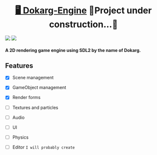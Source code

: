 <h1 align="center">
  <a href="https://pt-br.reactjs.org/">🖥 Dokarg-Engine</a>
  <a>🚧Project under construction...🚧</a>
</h1>
<p>
  <img src="https://img.shields.io/static/v1?label=SDL2-Library&message=LICENSE&color=7159c1&style=plastic&logo=jiraSoftware"/>
  <img src="https://img.shields.io/static/v1?label=Mozilla&message=LICENSE&color=brightgreenc1&style=plastic&logo=git"/>
</p>

<h4>A 2D rendering game engine using SDL2 by the name of Dokarg.</h4>

## Features

- [x] Scene management
- [x] GameObject management
- [x] Render forms
- [ ] Textures and particles
- [ ] Audio
- [ ] UI
- [ ] Physics
- [ ] Editor ```I will probably create```

